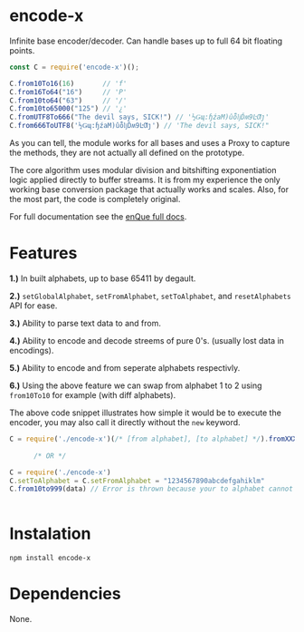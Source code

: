 # encode-x
Infinite base encoder/decoder. Can handle bases up to full 64 bit floating points.

```javascript
const C = require('encode-x')();

C.from10To16(16)       // 'f'
C.from16To64("16")     // 'P'
C.from10to64("63")     // '/'
C.from10to65000("125") // '¿'
C.fromUTF8To666("The devil says, SICK!") // '½Ǥɰ:ɧźaM)ûȭǉĎʍ9ĿƢȷ'
C.from666ToUTF8('½Ǥɰ:ɧźaM)ûȭǉĎʍ9ĿƢȷ') // 'The devil says, SICK!"
```

As you can tell, the module works for all bases and uses a Proxy to capture the methods, they are not actually all defined on the prototype.

The core algorithm uses modular division and bitshifting exponentiation logic applied directly to buffer streams. It is from my experience
the only working base conversion package that actually works and scales. Also, for the most part, the code is completely original.

For full documentation see the [enQue full docs](https://ileathan.github.io/encode-x).

# Features

**1.)** In built alphabets, up to base 65411 by degault.

**2.)** `setGlobalAlphabet`, `setFromAlphabet`, `setToAlphabet`, and `resetAlphabets` API for ease.

**3.)** Ability to parse text data to and from.

**4.)** Ability to encode and decode streems of pure 0's. (usually lost data in encodings).

**5.)** Ability to encode and from seperate alphabets respectivly.

**6.)** Using the above feature we can swap from alphabet 1 to 2 using `from10To10` for example (with diff alphabets).

The above code snippet illustrates how simple it would be to execute the encoder, you may also call it directly without the `new` keyword.

```javascript
C = require('./encode-x')(/* [from alphabet], [to alphabet] */).fromXXXtoXXX(data) 
     
      /* OR */

C = require('./encode-x')
C.setToAlphabet = C.setFromAlphabet = "1234567890abcdefgahiklm"
C.from10to999(data) // Error is thrown because your to alphabet cannot is to small for base999.
     
```

# Instalation

```npm install encode-x```

# Dependencies

None.
